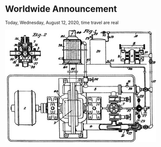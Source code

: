# Worldwide Announcement

Today, Wednesday, August 12, 2020, time travel are real

![Image](/assets/time-travel.jpg)
